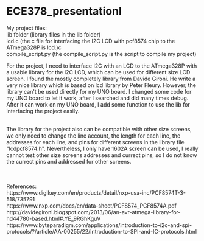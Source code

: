 # ECE378_presentationI

My project files:<br>
lib folder (library files in the lib folder)<br>
lcd.c (the c file for interfacing the I2C LCD with pcf8574 chip to the ATmega328P is lcd.)c<br>
compile_script.py (the compile_script.py is the script to compile my project)<br>

For the project, I need to interface I2C with an LCD to the ATmega328P with a usable library for the I2C LCD, which can be used for different size LCD screen. I found the mostly completely library from Davide Gironi. He write a very nice library which is based on lcd library by Peter Fleury. However, the library can't be used directly for my UNO board. I changed some code for my UNO board to let it work, after I searched and did many times debug. After it can work on my UNO board, I add some function to use the lib for interfacing the project easily.<br><br>

The library for the project also can be compatible with other size screens, we only need to change the line account, the length for each line, the addresses for each line, and pins for different screens in the library file "lcdpcf8574.h". Nevertheless, I only have 1602A screen can be used, I really cannot test other size screens addresses and currect pins, so I do not know the currect pins and addressed for other screens.<br><br>



<br>
References:<br>
https://www.digikey.com/en/products/detail/nxp-usa-inc/PCF8574T-3-518/735791<br>
https://www.nxp.com/docs/en/data-sheet/PCF8574_PCF8574A.pdf<br>
http://davidegironi.blogspot.com/2013/06/an-avr-atmega-library-for-hd44780-based.html#.YE_9RGhKguV<br>
https://www.byteparadigm.com/applications/introduction-to-i2c-and-spi-protocols/?/article/AA-00255/22/Introduction-to-SPI-and-IC-protocols.html<br>
